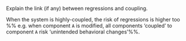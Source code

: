 <panel header=":lock::key: regressions and coupling.">
<question has-input="true">

Explain the link (if any) between regressions and coupling.

<div slot="answer">

When the system is highly-coupled, the risk of regressions is higher too %%&nbsp;e.g. when component `A` is modified, all components ‘coupled’ to component `A` risk ‘unintended behavioral changes’%%.

</div>
</question>
</panel>
